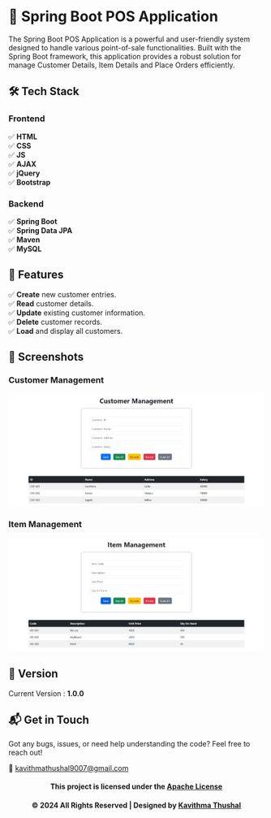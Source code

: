 # 🌟 Spring Boot POS Application

The Spring Boot POS Application is a powerful and user-friendly system designed to handle various point-of-sale
functionalities. Built with the Spring Boot framework, this application provides a robust solution for manage Customer
Details, Item Details and Place Orders efficiently.

## 🛠️ Tech Stack

### Frontend

✅ **HTML**<br/>
✅ **CSS**<br/>
✅ **JS**<br/>
✅ **AJAX**<br/>
✅ **jQuery**<br/>
✅ **Bootstrap**<br/>

### Backend

✅ **Spring Boot**<br/>
✅ **Spring Data JPA**<br/>
✅ **Maven**<br/>
✅ **MySQL**<br/>

## 🚀 Features

✅ **Create** new customer entries.<br/>
✅ **Read** customer details.<br/>
✅ **Update** existing customer information.<br/>
✅ **Delete** customer records.<br/>
✅ **Load** and display all customers.<br/>

## 📸 Screenshots

### Customer Management

<img src="ss/Customer-Management.png" alt="Customer Management">

### Item Management

<img src="ss/Item-Management.png" alt="Item Management">

## 📝 Version

Current Version : **1.0.0**

## 📬 Get in Touch

Got any bugs, issues, or need help understanding the code? Feel free to reach out!

📧 [kavithmathushal9007@gmail.com](mailto:kavithmathushal9007@gmail.com)

<div align="center">

#### This project is licensed under the [Apache License](LICENSE)

#### © 2024 All Rights Reserved | Designed by [Kavithma Thushal](https://github.com/Kavithma-Thushal)

</div>